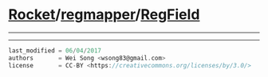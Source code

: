[Rocket](../Readme.md)/[regmapper](../regmapper.md)/[RegField](https://github.com/ucb-bar/rocket-chip/tree/master/src/main/scala/regmapper/RegField.scala)
========================


**********************






**********************

```scala
last_modified = 06/04/2017
authors       = Wei Song <wsong83@gmail.com>
license       = CC-BY <https://creativecommons.org/licenses/by/3.0/>
```
